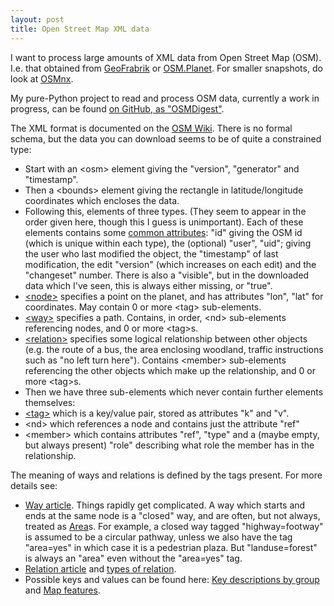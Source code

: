 ```yaml
---
layout: post
title: Open Street Map XML data
---
```


I want to process large amounts of XML data from Open Street Map (OSM).  I.e. that obtained from [GeoFrabrik](http://download.geofabrik.de/) or [OSM.Planet](http://wiki.openstreetmap.org/wiki/Planet.osm).  For smaller snapshots, do look at [OSMnx](https://github.com/gboeing/osmnx).

My pure-Python project to read and process OSM data, currently a work in progress, can be found [on GitHub, as "OSMDigest"](https://github.com/MatthewDaws/OSMDigest).

The XML format is documented on the [OSM Wiki](http://wiki.openstreetmap.org/wiki/OSM_XML).  There is no formal schema, but the data you can download seems to be of quite a constrained type:

<!--more-->

- Start with an &lt;osm&gt; element giving the "version", "generator" and "timestamp".
- Then a &lt;bounds&gt; element giving the rectangle in latitude/longitude coordinates which encloses the data.
- Following this, elements of three types.  (They seem to appear in the order given here, though this I guess is unimportant).  Each of these elements contains some [common attributes](http://wiki.openstreetmap.org/wiki/Elements#Common_attributes): "id" giving the OSM id (which is unique within each type), the (optional) "user", "uid"; giving the user who last modified the object, the "timestamp" of last modification, the edit "version" (which increases on each edit) and the "changeset" number.  There is also a "visible", but in the downloaded data which I've seen, this is always either missing, or "true".
- [&lt;node&gt;](http://wiki.openstreetmap.org/wiki/Elements#Node) specifies a point on the planet, and has attributes "lon", "lat" for coordinates.  May contain 0 or more &lt;tag&gt; sub-elements.
- [&lt;way&gt;](http://wiki.openstreetmap.org/wiki/Elements#Way) specifies a path.  Contains, in order, &lt;nd&gt; sub-elements referencing nodes, and 0 or more &lt;tag&gt;s.
- [&lt;relation&gt;](http://wiki.openstreetmap.org/wiki/Elements#Relation) specifies some logical relationship between other objects (e.g. the route of a bus, the area enclosing woodland, traffic instructions such as "no left turn here").  Contains &lt;member&gt; sub-elements referencing the other objects which make up the relationship, and 0 or more &lt;tag&gt;s.
- Then we have three sub-elements which never contain further elements themselves:
- [&lt;tag&gt;](http://wiki.openstreetmap.org/wiki/Tags) which is a key/value pair, stored as attributes "k" and "v".
- &lt;nd&gt; which references a node and contains just the attribute "ref"
- &lt;member&gt; which contains attributes "ref", "type" and a (maybe empty, but always present) "role" describing what role the member has in the relationship.

The meaning of ways and relations is defined by the tags present.  For more details see:
- [Way article](http://wiki.openstreetmap.org/wiki/Way).  Things rapidly get complicated.  A way which starts and ends at the same node is a "closed" way, and are often, but not always, treated as [Area](http://wiki.openstreetmap.org/wiki/Area)s.  For example, a closed way tagged "highway=footway" is assumed to be a circular pathway, unless we also have the tag "area=yes" in which case it is a pedestrian plaza.  But "landuse=forest" is always an "area" even without the "area=yes" tag.
- [Relation article](http://wiki.openstreetmap.org/wiki/Relation) and [types of relation](http://wiki.openstreetmap.org/wiki/Types_of_relation).
- Possible keys and values can be found here: [Key descriptions by group](http://wiki.openstreetmap.org/wiki/Category:Key_descriptions_by_group) and [Map features](http://wiki.openstreetmap.org/wiki/Map_Features).  
